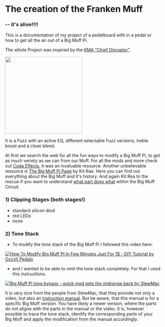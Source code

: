 # The creation of the Franken Muff
  ### -- it's alive!!!!

This is a documentation of my project of a pedelboard with in a pedal or how to get all the air out of a Big Muff Pi.

The whole Project was inspired by the [KMA "Chief Disruptor"](https://kmamachines.com/machines/chief-disruptor/).

<a href="https://kmamachines.com/machines/chief-disruptor/#images" target="blank"><img align="center" src="https://kmamachines.com/wp-content/uploads/2023/11/kma_machines-chief_disruptor-top-gallery-400x516.jpg" height="250" /></a>

It is a Fuzz with an active EQ, different selectable Fuzz versions, treble boost and a clean blend.

At first we search the web for all the fun ways to modify a Big Muff Pi, to get as much veriety as we can from our Muff.
For all the mods and more check out [Coda Effects](https://www.coda-effects.com/2015/11/big-muff-mods-and-tweaks.html?m=0), it was an invaluable resource.
Another unbelievable resource is [The Big Muff Pi Page](https://www.bigmuffpage.com/Big_Muff_Pi_versions_schematics_part1.html) by Kit Rae. Here you can find out everything about the Big Muff and it's history.
And again Kit Rea to the rescue if you want to understand [what part does what](https://www.kitrae.net/music/big_muff_guts.html) within the Big Muff Circuit.

### 1) Clipping Stages (both stages!)
 - standard silicon diod
 - red LEDs
 - none

### 2) Tone Stack
 - To modify the tone stack of the Big Muff Pi I followed this video here:

[![How To Modify Big Muff PI In Few Minutes Just For 1$ - DIY Tutorial by Occvlt Pedals](https://img.youtube.com/vi/z02aRTT1YLU/0.jpg)](https://www.youtube.com/watch?v=z02aRTT1YLU)

 - and I wanted to be able to omit the tone stack completely. For that I used this instructions.

[![Big Muff Pi tone bypass - quick mod gets the midrange back by StewMac](https://img.youtube.com/vi/fCx0D6_93Xw/0.jpg)](https://www.youtube.com/watch?v=fCx0D6_93Xw)

It is very nice from the people from StewMac, that they provide not only a video, but also an [instruction manual](https://www.stewmac.com/globalassets/video-and-ideas/online-resources/reference/stewmac-pedal-mod-kit-instructions/nyc-big-muff-tone-pi-stack-bypass-mod-kit-instructions). But be aware, that this manual is for a specific Big Muff version. You have likely a newer version, where the parts do not aligne with the parts in the manual or the video. It is, however possible to trace the tone stack, identify the corresponding parts of your Big Muff and apply the modification from the manual accordingly.
